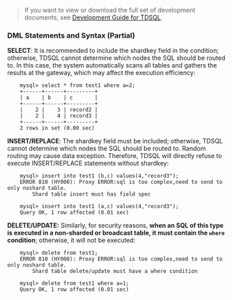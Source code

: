 
> If you want to view or download the full set of development documents, see [Development Guide for TDSQL](https://intl.cloud.tencent.com/document/product/1042/33352).


### DML Statements and Syntax (Partial)

**SELECT**: It is recommended to include the shardkey field in the condition; otherwise, TDSQL cannot determine which nodes the SQL should be routed to. In this case, the system automatically scans all tables and gathers the results at the gateway, which may affect the execution efficiency:
```
	mysql> select * from test1 where a=2;
	+------+------+---------+
	| a    | b    | c       |
	+------+------+---------+
	|    2 |    3 | record2 |
	|    2 |    4 | record3 |
	+------+------+---------+
	2 rows in set (0.00 sec)
```
**INSERT/REPLACE**: The shardkey field must be included; otherwise, TDSQL cannot determine which nodes the SQL should be routed to. Random routing may cause data exception. Therefore, TDSQL will directly refuse to execute INSERT/REPLACE statements without shardkey:
```
	mysql> insert into test1 (b,c) values(4,"record3");
	ERROR 810 (HY000): Proxy ERROR:sql is too complex,need to send to only noshard table.
		Shard table insert must has field spec

	mysql> insert into test1 (a,c) values(4,"record3");
	Query OK, 1 row affected (0.01 sec)
```
**DELETE/UPDATE:** Similarly, for security reasons, **when an SQL of this type is executed in a non-sharded or broadcast table, it must contain the `where` condition**; otherwise, it will not be executed:
```
	mysql> delete from test1;
	ERROR 810 (HY000): Proxy ERROR:sql is too complex,need to send to only noshard table.
		Shard table delete/update must have a where condition

	mysql> delete from test1 where a=1;
	Query OK, 1 row affected (0.01 sec)
```
